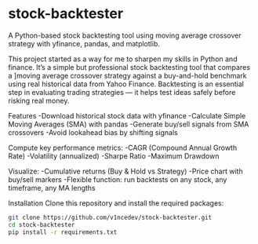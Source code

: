 # stock-backtester
A Python-based stock backtesting tool using moving average crossover strategy with yfinance, pandas, and matplotlib.

This project started as a way for me to sharpen my skills in Python and finance. It’s a simple but professional stock backtesting tool that compares a ]moving average crossover strategy against a buy-and-hold benchmark using real historical data from Yahoo Finance. Backtesting is an essential step in evaluating trading strategies — it helps test ideas safely before risking real money. 

Features 
-Download historical stock data with yfinance
-Calculate Simple Moving Averages (SMA) with pandas 
-Generate buy/sell signals from SMA crossovers 
-Avoid lookahead bias by shifting signals 

Compute key performance metrics: 
 -CAGR (Compound Annual Growth Rate) 
 -Volatility (annualized) 
 -Sharpe Ratio 
 -Maximum Drawdown

Visualize: 
 -Cumulative returns (Buy & Hold vs Strategy)
 -Price chart with buy/sell markers
 -Flexible function: run backtests on any stock, any timeframe, any MA lengths

Installation 
Clone this repository and install the required packages:
```bash
git clone https://github.com/v1ncedev/stock-backtester.git
cd stock-backtester
pip install -r requirements.txt
